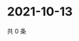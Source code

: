 # 2021-10-13

共 0 条

<!-- BEGIN WEIBO -->
<!-- 最后更新时间 Wed Oct 13 2021 00:16:43 GMT+0800 (China Standard Time) -->

<!-- END WEIBO -->
